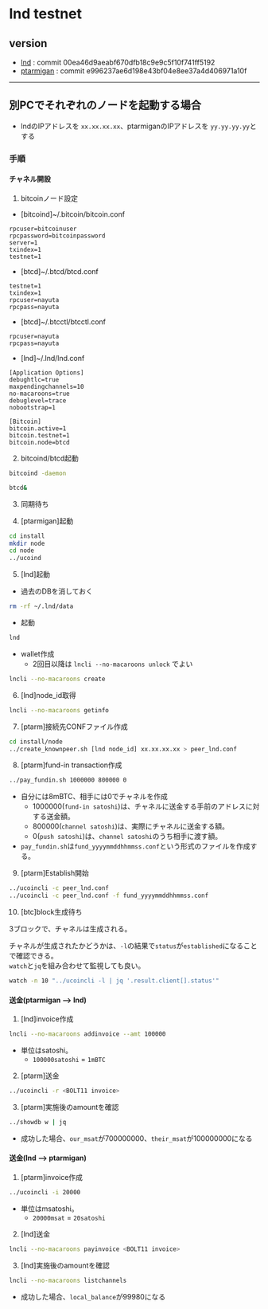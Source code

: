 # lnd testnet

## version

* [lnd](https://github.com/lightningnetwork/lnd/tree/00ea46d9aeabf670dfb18c9e9c5f10f741ff5192) : commit 00ea46d9aeabf670dfb18c9e9c5f10f741ff5192
* [ptarmigan](https://github.com/nayutaco/ptarmigan/tree/e996237ae6d198e43bf04e8ee37a4d406971a10f) : commit e996237ae6d198e43bf04e8ee37a4d406971a10f

----

## 別PCでそれぞれのノードを起動する場合

* lndのIPアドレスを `xx.xx.xx.xx`、ptarmiganのIPアドレスを `yy.yy.yy.yy`とする

### 手順

#### チャネル開設

 1. bitcoinノード設定
 
 * [bitcoind]~/.bitcoin/bitcoin.conf

```text
rpcuser=bitcoinuser
rpcpassword=bitcoinpassword
server=1
txindex=1
testnet=1
```

* [btcd]~/.btcd/btcd.conf

```text
testnet=1
txindex=1
rpcuser=nayuta
rpcpass=nayuta
```

* [btcd]~/.btcctl/btcctl.conf

```text
rpcuser=nayuta
rpcpass=nayuta
```

* [lnd]~/.lnd/lnd.conf

```text
[Application Options]
debughtlc=true
maxpendingchannels=10
no-macaroons=true
debuglevel=trace
nobootstrap=1

[Bitcoin]
bitcoin.active=1
bitcoin.testnet=1
bitcoin.node=btcd
```

2. bitcoind/btcd起動

```bash
bitcoind -daemon
```

```bash
btcd&
```

3. 同期待ち

4. [ptarmigan]起動

```bash
cd install
mkdir node
cd node
../ucoind
```

5. [lnd]起動

* 過去のDBを消しておく

```bash
rm -rf ~/.lnd/data
```

* 起動

```bash
lnd
```

* wallet作成
  * 2回目以降は `lncli --no-macaroons unlock` でよい

```bash
lncli --no-macaroons create
```

6. [lnd]node_id取得

```bash
lncli --no-macaroons getinfo
```

7. [ptarm]接続先CONFファイル作成

```bash
cd install/node
../create_knownpeer.sh [lnd node_id] xx.xx.xx.xx > peer_lnd.conf
```

8. [ptarm]fund-in transaction作成

```bash
../pay_fundin.sh 1000000 800000 0
```

* 自分には8mBTC、相手には0でチャネルを作成
  * 1000000(`fund-in satoshi`)は、チャネルに送金する手前のアドレスに対する送金額。  
  * 800000(`channel satoshi`)は、実際にチャネルに送金する額。  
  * 0(`push satoshi`)は、`channel satoshi`のうち相手に渡す額。
* `pay_fundin.sh`は`fund_yyyymmddhhmmss.conf`という形式のファイルを作成する。

9. [ptarm]Establish開始

```bash
../ucoincli -c peer_lnd.conf
../ucoincli -c peer_lnd.conf -f fund_yyyymmddhhmmss.conf
```

10. [btc]block生成待ち

3ブロックで、チャネルは生成される。

チャネルが生成されたかどうかは、`-l`の結果で`status`が`established`になることで確認できる。  
`watch`と`jq`を組み合わせて監視しても良い。

```bash
watch -n 10 "../ucoincli -l | jq '.result.client[].status'"
```

#### 送金(ptarmigan --> lnd)

1. [lnd]invoice作成

```bash
lncli --no-macaroons addinvoice --amt 100000
```

* 単位はsatoshi。
  * `100000satoshi` = `1mBTC`

2. [ptarm]送金

```bash
../ucoincli -r <BOLT11 invoice>
```

3. [ptarm]実施後のamountを確認

```bash
../showdb w | jq
```

* 成功した場合、`our_msat`が700000000、`their_msat`が100000000になる

#### 送金(lnd --> ptarmigan)

1. [ptarm]invoice作成

```bash
../ucoincli -i 20000
```

* 単位はmsatoshi。
  * `20000msat` = `20satoshi`

2. [lnd]送金

```bash
lncli --no-macaroons payinvoice <BOLT11 invoice>
```

3. [lnd]実施後のamountを確認

```bash
lncli --no-macaroons listchannels
```

* 成功した場合、`local_balance`が99980になる